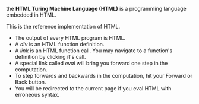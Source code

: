 the __HTML Turing Machine Language (HTML)__ is a programming language embedded in HTML.

This is the reference implementation of HTML.

* The output of every HTML program is HTML.
* A _div_ is an HTML function definition.
* A _link_ is an HTML function call. You may navigate to a function's definition by clicking it's call.
* A special link called _eval_ will bring you forward one step in the computation. 
* To step forwards and backwards in the computation, hit your Forward or Back button.
* You will be redirected to the current page if you eval HTML with erroneous syntax.

